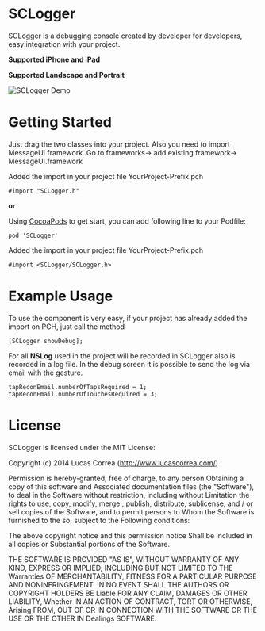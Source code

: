 SCLogger
========

SCLogger is a debugging console created by developer for developers, easy integration with your project.

**Supported iPhone and iPad**

**Supported Landscape and Portrait**

![SCLogger Demo](http://www.lucascorrea.com/Git/SCLoggerDemo.gif)


Getting Started
=================
Just drag the two classes into your project. Also you need to import MessageUI framework. Go to frameworks-> add existing framework-> MessageUI.framework

Added the import in your project file YourProject-Prefix.pch 

	#import "SCLogger.h"

**or**

Using [CocoaPods](http://cocoapods.org) to get start, you can add following line to your Podfile:

	pod 'SCLogger'
	
	
Added the import in your project file YourProject-Prefix.pch 

	#import <SCLogger/SCLogger.h>

Example Usage
=============

To use the component is very easy, if your project has already added the import on PCH, just call the method 
	
	[SCLogger showDebug]; 

For all **NSLog** used in the project will be recorded in SCLogger also is recorded in a log file. 
In the debug screen it is possible to send the log via email with the gesture. 

	tapReconEmail.numberOfTapsRequired = 1; 
	tapReconEmail.numberOfTouchesRequired = 3;


License
=============

SCLogger is licensed under the MIT License:

Copyright (c) 2014 Lucas Correa (http://www.lucascorrea.com/)

Permission is hereby-granted, free of charge, to any person Obtaining a copy of this software and Associated documentation files (the "Software"), to deal in the Software without restriction, including without Limitation the rights to use, copy, modify, merge , publish, distribute, sublicense, and / or sell copies of the Software, and to permit persons to Whom the Software is furnished to the so, subject to the Following conditions:

The above copyright notice and this permission notice Shall be included in all copies or Substantial portions of the Software.

THE SOFTWARE IS PROVIDED "AS IS", WITHOUT WARRANTY OF ANY KIND, EXPRESS OR IMPLIED, INCLUDING BUT NOT LIMITED TO THE Warranties OF MERCHANTABILITY, FITNESS FOR A PARTICULAR PURPOSE AND NONINFRINGEMENT. IN NO EVENT SHALL THE AUTHORS OR COPYRIGHT HOLDERS BE Liable FOR ANY CLAIM, DAMAGES OR OTHER LIABILITY, Whether IN AN ACTION OF CONTRACT, TORT OR OTHERWISE, Arising FROM, OUT OF OR IN CONNECTION WITH THE SOFTWARE OR THE USE OR THE OTHER IN Dealings SOFTWARE.


[john gruber]:http://daringfireball.net/
